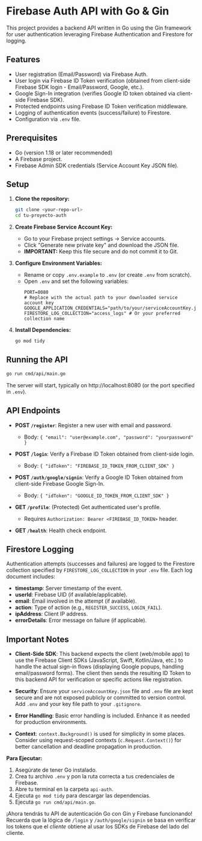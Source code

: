 # Firebase Auth API with Go & Gin

This project provides a backend API written in Go using the Gin framework for user authentication leveraging Firebase Authentication and Firestore for logging.

## Features

*   User registration (Email/Password) via Firebase Auth.
*   User login via Firebase ID Token verification (obtained from client-side Firebase SDK login - Email/Password, Google, etc.).
*   Google Sign-In integration (verifies Google ID token obtained via client-side Firebase SDK).
*   Protected endpoints using Firebase ID Token verification middleware.
*   Logging of authentication events (success/failure) to Firestore.
*   Configuration via `.env` file.

## Prerequisites

*   Go (version 1.18 or later recommended)
*   A Firebase project.
*   Firebase Admin SDK credentials (Service Account Key JSON file).

## Setup

1.  **Clone the repository:**
    ```bash
    git clone <your-repo-url>
    cd tu-proyecto-auth
    ```

2.  **Create Firebase Service Account Key:**
    *   Go to your Firebase project settings -> Service accounts.
    *   Click "Generate new private key" and download the JSON file.
    *   **IMPORTANT:** Keep this file secure and do not commit it to Git.

3.  **Configure Environment Variables:**
    *   Rename or copy `.env.example` to `.env` (or create `.env` from scratch).
    *   Open `.env` and set the following variables:
        ```dotenv
        PORT=8080
        # Replace with the actual path to your downloaded service account key
        GOOGLE_APPLICATION_CREDENTIALS="path/to/your/serviceAccountKey.json"
        FIRESTORE_LOG_COLLECTION="access_logs" # Or your preferred collection name
        ```

4.  **Install Dependencies:**
    ```bash
    go mod tidy
    ```

## Running the API

```bash
go run cmd/api/main.go
```

The server will start, typically on http://localhost:8080 (or the port specified in `.env`).

## API Endpoints

- **POST `/register`**: Register a new user with email and password.
  - Body: `{ "email": "user@example.com", "password": "yourpassword" }`

- **POST `/login`**: Verify a Firebase ID Token obtained from client-side login.
  - Body: `{ "idToken": "FIREBASE_ID_TOKEN_FROM_CLIENT_SDK" }`

- **POST `/auth/google/signin`**: Verify a Google ID Token obtained from client-side Firebase Google Sign-In.
  - Body: `{ "idToken": "GOOGLE_ID_TOKEN_FROM_CLIENT_SDK" }`

- **GET `/profile`**: (Protected) Get authenticated user's profile.
  - Requires `Authorization: Bearer <FIREBASE_ID_TOKEN>` header.

- **GET `/health`**: Health check endpoint.

## Firestore Logging

Authentication attempts (successes and failures) are logged to the Firestore collection specified by `FIRESTORE_LOG_COLLECTION` in your `.env` file. Each log document includes:

- **timestamp**: Server timestamp of the event.
- **userId**: Firebase UID (if available/applicable).
- **email**: Email involved in the attempt (if available).
- **action**: Type of action (e.g., `REGISTER_SUCCESS`, `LOGIN_FAIL`).
- **ipAddress**: Client IP address.
- **errorDetails**: Error message on failure (if applicable).

## Important Notes

- **Client-Side SDK**: This backend expects the client (web/mobile app) to use the Firebase Client SDKs (JavaScript, Swift, Kotlin/Java, etc.) to handle the actual sign-in flows (displaying Google popups, handling email/password forms). The client then sends the resulting ID Token to this backend API for verification or specific actions like registration.

- **Security**: Ensure your `serviceAccountKey.json` file and `.env` file are kept secure and are not exposed publicly or committed to version control. Add `.env` and your key file path to your `.gitignore`.

- **Error Handling**: Basic error handling is included. Enhance it as needed for production environments.

- **Context**: `context.Background()` is used for simplicity in some places. Consider using request-scoped contexts (`c.Request.Context()`) for better cancellation and deadline propagation in production.



**Para Ejecutar:**

1.  Asegúrate de tener Go instalado.
2.  Crea tu archivo `.env` y pon la ruta correcta a tus credenciales de Firebase.
3.  Abre tu terminal en la carpeta `api-auth`.
4.  Ejecuta `go mod tidy` para descargar las dependencias.
5.  Ejecuta `go run cmd/api/main.go`.

¡Ahora tendrás tu API de autenticación Go con Gin y Firebase funcionando! Recuerda que la lógica de `/login` y `/auth/google/signin` se basa en verificar los tokens que el *cliente* obtiene al usar los SDKs de Firebase del lado del cliente.